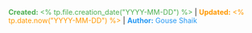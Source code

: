 <span style="color:#4caf50;"><b>Created:</b> <% tp.file.creation_date("YYYY-MM-DD") %></span> | <span style="color:#ff9800;"><b>Updated:</b> <% tp.date.now("YYYY-MM-DD") %></span> | <span style="color:#2196f3;"><b>Author:</b> Gouse Shaik</span>
